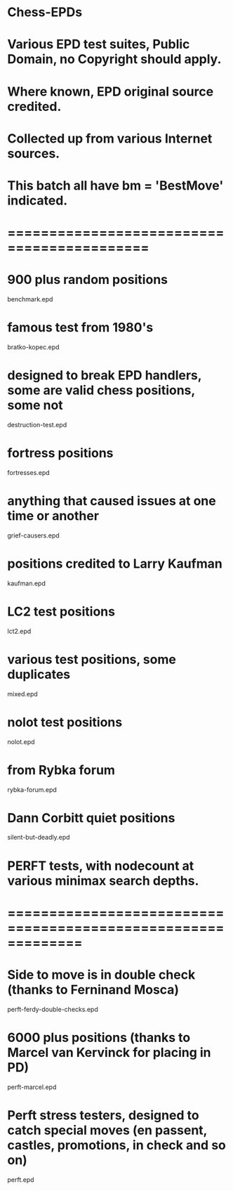 # Chess-EPDs
# Various EPD test suites, Public Domain, no Copyright should apply.
# Where known, EPD original source credited.
# Collected up from various Internet sources.

# This batch all have bm = 'BestMove' indicated.
# ===========================================
# 900 plus random positions
  benchmark.epd	
# famous test from 1980's
  bratko-kopec.epd
# designed to break EPD handlers, some are valid chess positions, some not
  destruction-test.epd
# fortress positions
  fortresses.epd
# anything that caused issues at one time or another
  grief-causers.epd
# positions credited to Larry Kaufman
  kaufman.epd
# LC2 test positions
  lct2.epd
# various test positions, some duplicates
  mixed.epd
# nolot test positions
  nolot.epd
# from Rybka forum
  rybka-forum.epd
# Dann Corbitt quiet positions
  silent-but-deadly.epd

# PERFT tests, with nodecount at various minimax search depths.
# =============================================================
# Side to move is in double check (thanks to Ferninand Mosca)
  perft-ferdy-double-checks.epd	
# 6000 plus positions (thanks to Marcel van Kervinck for placing in PD)
  perft-marcel.epd
# Perft stress testers, designed to catch special moves (en passent, castles, promotions, in check and so on)
  perft.epd
